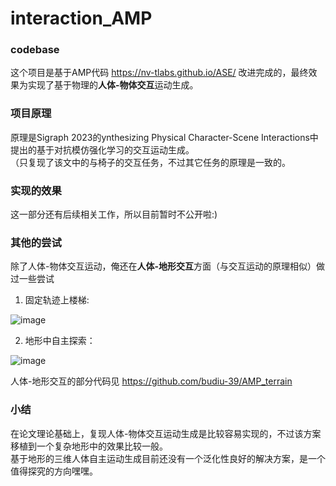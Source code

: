 # interaction_AMP
### codebase
这个项目是基于AMP代码 https://nv-tlabs.github.io/ASE/ 改进完成的，最终效果为实现了基于物理的**人体-物体交互**运动生成。  

### 项目原理
原理是Sigraph 2023的ynthesizing Physical Character-Scene Interactions中提出的基于对抗模仿强化学习的交互运动生成。  
（只复现了该文中的与椅子的交互任务，不过其它任务的原理是一致的。
  
  
### 实现的效果
这一部分还有后续相关工作，所以目前暂时不公开啦:)  

### 其他的尝试
除了人体-物体交互运动，俺还在**人体-地形交互**方面（与交互运动的原理相似）做过一些尝试
  
1. 固定轨迹上楼梯:

![image](https://github.com/budiu-39/interaction_AMP/blob/main/terrain_1.gif)


2. 地形中自主探索：  

![image](https://github.com/budiu-39/interaction_AMP/blob/main/terrain_2.gif)

人体-地形交互的部分代码见 https://github.com/budiu-39/AMP_terrain  

### 小结
在论文理论基础上，复现人体-物体交互运动生成是比较容易实现的，不过该方案移植到一个复杂地形中的效果比较一般。  
基于地形的三维人体自主运动生成目前还没有一个泛化性良好的解决方案，是一个值得探究的方向嘿嘿。


 
